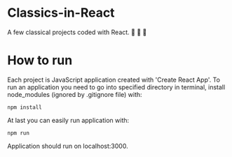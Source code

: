 # Classics-in-React

A few classical projects coded with React. :rocket: :rocket: :rocket:

# How to run

Each project is JavaScript application created with 'Create React App'. To run an application you need to go into specified directory in terminal, install node_modules (ignored by .gitignore file) with:

```
npm install
```

At last you can easily run application with:

```
npm run
```

Application should run on localhost:3000.
